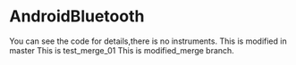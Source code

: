 # AndroidBluetooth
You can see the code for details,there is no instruments.
This is modified in master
This is test_merge_01
This is modified_merge branch.